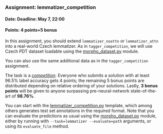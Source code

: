 ### Assignment: lemmatizer_competition
#### Date: Deadline: May 7, 22:00
#### Points: 4 points+5 bonus

In this assignment, you should extend `lemmatizer_noattn` or `lemmatizer_attn`
into a real-world Czech lemmatizer. As in `tagger_competition`, we will use
Czech PDT dataset loadable using the [morpho_dataset.py](https://github.com/ufal/npfl138/tree/past-2324/labs/10/morpho_dataset.py)
module.

You can also use the same additional data as in the `tagger_competition`
assignment.

The task is a [_competition_](https://ufal.mff.cuni.cz/courses/npfl138/2324-summer#competitions). Everyone who submits
a solution with at least 96.5% label accuracy gets 4 points; the remaining 5 bonus points
are distributed depending on relative ordering of your solutions. Lastly,
**3 bonus points** will be given to anyone surpassing pre-neural-network
state-of-the-art of **98.76%**.

You can start with the
[lemmatizer_competition.py](https://github.com/ufal/npfl138/tree/past-2324/labs/10/lemmatizer_competition.py)
template, which among others generates test set annotations in the required format. Note that
you can evaluate the predictions as usual using the [morpho_dataset.py](https://github.com/ufal/npfl138/tree/past-2324/labs/10/morpho_dataset.py)
module, either by running with `--task=lemmatizer --evaluate=path` arguments, or using its
`evaluate_file` method.
